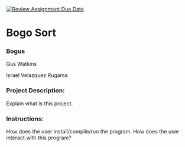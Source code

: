 [![Review Assignment Due Date](https://classroom.github.com/assets/deadline-readme-button-24ddc0f5d75046c5622901739e7c5dd533143b0c8e959d652212380cedb1ea36.svg)](https://classroom.github.com/a/SQs7pKlr)
# Bogo Sort



### Bogus

Gus Watkins

Israel Velazquez Rugama
       
### Project Description:

Explain what is this project.
  
### Instructions:

How does the user install/compile/run the program.
How does the user interact with this program?

